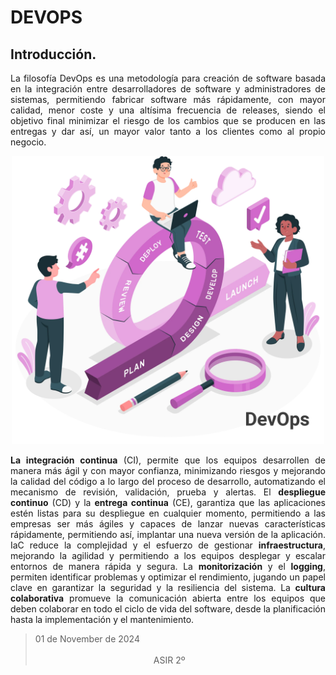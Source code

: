 # DEVOPS

## Introducción.

<p align="justify">
La filosofía DevOps es una metodología para creación de software basada en la integración entre desarrolladores de software y administradores de sistemas, permitiendo fabricar software más rápidamente, con mayor calidad, menor coste y una altísima frecuencia de releases, siendo el objetivo final minimizar el riesgo de los cambios que se producen en las entregas y dar así, un mayor valor tanto a los clientes como al propio negocio.
</p>  
<div align="center">  
<img src="img/DevOps.png" alt="DevOps" width="500" height="auto">
</div>

<p align="justify">
<strong>La integración continua</strong> (CI), permite que los equipos desarrollen de manera más ágil y con mayor confianza, minimizando riesgos y mejorando la calidad del código a lo largo del proceso de desarrollo, automatizando el mecanismo de revisión, validación, prueba y alertas.
El <strong>despliegue continuo</strong> (CD) y la <strong>entrega continua</strong> (CE), garantiza que las aplicaciones estén listas para su despliegue en cualquier momento, permitiendo a las empresas ser más ágiles y capaces de lanzar nuevas características rápidamente, permitiendo así, implantar una nueva versión de la aplicación.
IaC reduce la complejidad y el esfuerzo de gestionar <strong>infraestructura</strong>, mejorando la agilidad y permitiendo a los equipos desplegar y escalar entornos de manera rápida y segura.
La <strong>monitorización</strong> y el <strong>logging</strong>, permiten identificar problemas y optimizar el rendimiento, jugando un papel clave en garantizar la seguridad y la resiliencia del sistema.
La <strong>cultura colaborativa</strong> promueve la comunicación abierta entre los equipos que deben colaborar en todo el ciclo de vida del software, desde la planificación hasta la implementación y el mantenimiento. 
</p>

> 01 de November de 2024 &nbsp;&nbsp;&nbsp;&nbsp;&nbsp;&nbsp;&nbsp;&nbsp;&nbsp;&nbsp;&nbsp;&nbsp;&nbsp;&nbsp;&nbsp;&nbsp;&nbsp;&nbsp;&nbsp;&nbsp;&nbsp;&nbsp;&nbsp;&nbsp;&nbsp;&nbsp;&nbsp;&nbsp;&nbsp;&nbsp;&nbsp;&nbsp;&nbsp;&nbsp;&nbsp;&nbsp;&nbsp;&nbsp;&nbsp;&nbsp;&nbsp;&nbsp;&nbsp;&nbsp;&nbsp;&nbsp;&nbsp;&nbsp;&nbsp;&nbsp;&nbsp;&nbsp;&nbsp;&nbsp;&nbsp;&nbsp;&nbsp;&nbsp;&nbsp;&nbsp;&nbsp;&nbsp;&nbsp;&nbsp;&nbsp;&nbsp;&nbsp;&nbsp;&nbsp;&nbsp;&nbsp;&nbsp;&nbsp;&nbsp;&nbsp;&nbsp;&nbsp;&nbsp;&nbsp;&nbsp;&nbsp;&nbsp;&nbsp;&nbsp;&nbsp;&nbsp;&nbsp;&nbsp;&nbsp;&nbsp;&nbsp;&nbsp;&nbsp;&nbsp;&nbsp;&nbsp;&nbsp;&nbsp;&nbsp;&nbsp;&nbsp;&nbsp;&nbsp;&nbsp;&nbsp;&nbsp;&nbsp;&nbsp;&nbsp;&nbsp;&nbsp;&nbsp;&nbsp;&nbsp;&nbsp;&nbsp;&nbsp;&nbsp;&nbsp;&nbsp;&nbsp;&nbsp;&nbsp;&nbsp;&nbsp;&nbsp;&nbsp;&nbsp;&nbsp;&nbsp;&nbsp;&nbsp;&nbsp;&nbsp;&nbsp;&nbsp;&nbsp;&nbsp;&nbsp;&nbsp;&nbsp;&nbsp;&nbsp;&nbsp;&nbsp;&nbsp;&nbsp;&nbsp;&nbsp;&nbsp;&nbsp;&nbsp;&nbsp;&nbsp;&nbsp;&nbsp;&nbsp;&nbsp;&nbsp;&nbsp;&nbsp;&nbsp;&nbsp;&nbsp;&nbsp;ASIR 2º












